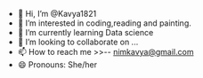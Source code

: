 - 👋 Hi, I’m @Kavya1821
- 👀 I’m interested in  coding,reading and painting.
- 🌱 I’m currently learning Data science
- 💞️ I’m looking to collaborate on ...
- 📫 How to reach me >>-- nimkavya@gmail.com
- 😄 Pronouns: She/her
  

<!---
Kavya1821/Kavya1821 is a ✨ special ✨ repository because its `README.md` (this file) appears on your GitHub profile.
You can click the Preview link to take a look at your changes.
--->
